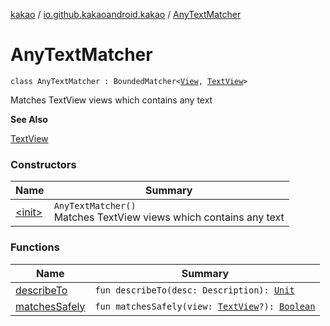 [kakao](../../index.md) / [io.github.kakaoandroid.kakao](../index.md) / [AnyTextMatcher](./index.md)

# AnyTextMatcher

`class AnyTextMatcher : BoundedMatcher<`[`View`](https://developer.android.com/reference/android/view/View.html)`, `[`TextView`](https://developer.android.com/reference/android/widget/TextView.html)`>`

Matches TextView views which contains any text

**See Also**

[TextView](https://developer.android.com/reference/android/widget/TextView.html)

### Constructors

| Name | Summary |
|---|---|
| [&lt;init&gt;](-init-.md) | `AnyTextMatcher()`<br>Matches TextView views which contains any text |

### Functions

| Name | Summary |
|---|---|
| [describeTo](describe-to.md) | `fun describeTo(desc: Description): `[`Unit`](https://kotlinlang.org/api/latest/jvm/stdlib/kotlin/-unit/index.html) |
| [matchesSafely](matches-safely.md) | `fun matchesSafely(view: `[`TextView`](https://developer.android.com/reference/android/widget/TextView.html)`?): `[`Boolean`](https://kotlinlang.org/api/latest/jvm/stdlib/kotlin/-boolean/index.html) |
